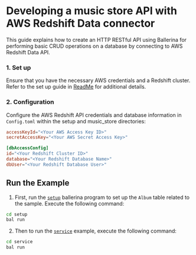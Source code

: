 # Developing a music store API with AWS Redshift Data connector

This guide explains how to create an HTTP RESTful API using Ballerina for performing basic CRUD operations on a database by connecting to AWS Redshift Data API.

### 1. Set up

Ensure that you have the necessary AWS credentials and a Redshift cluster. Refer to the set up guide in [ReadMe](https://github.com/ballerina-platform/module-ballerinax-aws.redshiftdata/tree/main/README.md) for additional details.

### 2. Configuration

Configure the AWS Redshift API credentials and database information in `Config.toml` within the setup and music_store directories:

```toml
accessKeyId="<Your AWS Access Key ID>"
secretAccessKey="<Your AWS Secret Access Key>"

[dbAccessConfig]
id="<Your Redshift Cluster ID>"
database="<Your Redshift Database Name>"
dbUser="<Your Redshift Database User>"
```

## Run the Example

1. First, run the [`setup`](https://github.com/ballerina-platform/module-ballerinax-aws.redshiftdata/tree/main/examples/music-store/setup) ballerina program to set up the `Album` table related to the sample. Execute the following command:

```bash
cd setup
bal run
```

2. Then to run the [`service`](https://github.com/ballerina-platform/module-ballerinax-aws.redshiftdata/tree/main/examples/music-store/service) example, execute the following command:

```bash
cd service
bal run
```
